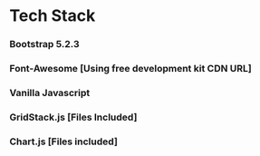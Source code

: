 # Tech Stack

### Bootstrap 5.2.3
### Font-Awesome [Using free development kit CDN URL]
### Vanilla Javascript

### GridStack.js [Files Included]
### Chart.js [Files included]